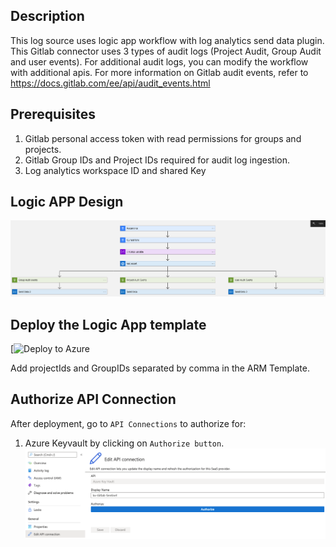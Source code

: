 ## Description
This log source uses logic app workflow with log analytics send data plugin. This Gitlab connector uses 3 types of audit logs (Project Audit, Group Audit and user events). For additional audit logs, you can modify the workflow with additional apis. For more information on Gitlab audit events, refer to https://docs.gitlab.com/ee/api/audit_events.html

## Prerequisites
1. Gitlab personal access token with read permissions for groups and projects.
2. Gitlab Group IDs and Project IDs required for audit log ingestion.
3. Log analytics workspace ID and shared Key

## Logic APP Design
![LogicAppWorkflow](./LogicApp.png)<br>


## Deploy the Logic App template
[![Deploy to Azure](https://portal.azure.com/#create/Microsoft.Template/uri/https%3A%2F%2Fraw.githubusercontent.com%2FAzure%2FAzure-Sentinel%2Fmaster%2FDataConnectors%2FGitlab%2Fazuredeploy.json)

Add projectIds and GroupIDs separated by comma in the ARM Template.

## Authorize API Connection
After deployment, go to `API Connections` to authorize for: 
1. Azure Keyvault by clicking on `Authorize button`.
![KVAPIConnection](./KVAPIConnection.png)<br>